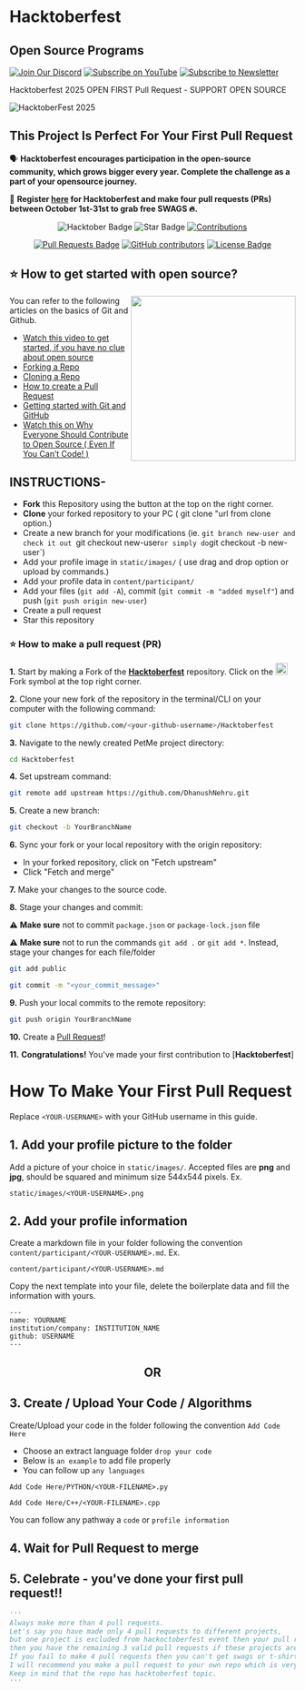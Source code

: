 # Hacktoberfest 
## Open Source Programs

[![Join Our Discord](https://img.shields.io/badge/Discord-Join%20Server-blue?logo=discord&style=for-the-badge)](https://discord.com/invite/Yn9g6KuWyA)
[![Subscribe on YouTube](https://img.shields.io/badge/YouTube-Subscribe-red?logo=youtube&style=for-the-badge)](https://www.youtube.com/@dhanushnehru?sub_confirmation=1)
[![Subscribe to Newsletter](https://img.shields.io/badge/Newsletter-Subscribe-orange?style=for-the-badge)](https://dhanushn.substack.com/)

Hacktoberfest 2025 OPEN FIRST Pull Request - SUPPORT OPEN SOURCE

![HacktoberFest 2025](https://github.com/DhanushNehru/Hacktoberfest/raw/main/.github/logo.png)

## This Project Is Perfect For Your First Pull Request

🗣 **Hacktoberfest encourages participation in the open-source community, which grows bigger every year. Complete the challenge as a part of your opensource journey.**

📢 **Register [here](https://hacktoberfest.com) for Hacktoberfest and make four pull requests (PRs) between October 1st-31st to grab free SWAGS 🔥.**

<div align="center">

<img src="https://img.shields.io/badge/hacktoberfest-2024-greenviolet" alt="Hacktober Badge"/>
 <img src="https://img.shields.io/static/v1?label=%F0%9F%8C%9F&message=If%20Useful&style=style=flat&color=BC4E99" alt="Star Badge"/>
 <a href="https://github.com/DhanushNehru" ><img src="https://img.shields.io/badge/Contributions-welcome-violet.svg?style=flat&logo=git" alt="Contributions" /></a>

<a href="https://github.com/DhanushNehru/hacktoberfest/pulls"><img src="https://img.shields.io/github/issues-pr/DhanushNehru/Hacktoberfest" alt="Pull Requests Badge"/></a>
<a href="https://github.com/DhanushNehru/hacktoberfest/graphs/contributors"><img alt="GitHub contributors" src="https://img.shields.io/github/contributors/DhanushNehru/hacktoberfest?color=2b9348"></a>
<a href="https://github.com/DhanushNehru/hacktoberfest/blob/master/LICENSE"><img src="https://img.shields.io/github/license/DhanushNehru/hacktoberfest?color=2b9348" alt="License Badge"/></a>

</div>

## ⭐ How to get started with open source?
<img src="https://github.com/Vi1234sh12/Face-X/blob/master/.github/Assests/isometric.png" height="290px" align="right"/>

You can refer to the following articles on the basics of Git and Github.

- [Watch this video to get started, if you have no clue about open source](https://youtu.be/e-RfalOKSMI?si=WCX2nTelpvrQ8qt0)
- [Forking a Repo](https://help.github.com/en/github/getting-started-with-github/fork-a-repo)
- [Cloning a Repo](https://help.github.com/en/desktop/contributing-to-projects/creating-a-pull-request)
- [How to create a Pull Request](https://opensource.com/article/19/7/create-pull-request-github)
- [Getting started with Git and GitHub](https://towardsdatascience.com/getting-started-with-git-and-github-6fcd0f2d4ac6)
- [Watch this on Why Everyone Should Contribute to Open Source ( Even If You Can’t Code! )](https://youtu.be/bI8hwl-dTuY?si=FGs5EygkpuaEuSqu)

## INSTRUCTIONS-

- **Fork** this Repository using the button at the top on the right corner.
- **Clone** your forked repository to your PC ( git clone "url from clone option.)
- Create a new branch for your modifications (ie. `git branch new-user and check it out `git checkout new-user` or simply do `git checkout -b new-user`)
- Add your profile image in `static/images/` ( use drag and drop option or upload by commands.)
- Add your profile data in `content/participant/`
- Add your files (`git add -A`), commit (`git commit -m "added myself"`) and push (`git push origin new-user`)
- Create a pull request
- Star this repository

### ⭐ How to make a pull request (PR)
**1.** Start by making a Fork of the [**Hacktoberfest**](https://github.com/DhanushNehru/Hacktoberfest) repository. Click on the <a href="https://github.com/DhanushNehru/Hacktoberfest/fork"><img src="https://i.imgur.com/G4z1kEe.png" height="21" width="21"></a>Fork symbol at the top right corner.

**2.** Clone your new fork of the repository in the terminal/CLI on your computer with the following command:

```bash
git clone https://github.com/<your-github-username>/Hacktoberfest
```

**3.** Navigate to the newly created PetMe project directory:

```bash
cd Hacktoberfest
```

**4.** Set upstream command:

```bash
git remote add upstream https://github.com/DhanushNehru.git
```

**5.** Create a new branch:

```bash
git checkout -b YourBranchName
```

**6.** Sync your fork or your local repository with the origin repository:

- In your forked repository, click on "Fetch upstream"
- Click "Fetch and merge"

**7.** Make your changes to the source code.

**8.** Stage your changes and commit:

⚠️ **Make sure** not to commit `package.json` or `package-lock.json` file

⚠️ **Make sure** not to run the commands `git add .` or `git add *`. Instead, stage your changes for each file/folder

```bash
git add public
```

```bash
git commit -m "<your_commit_message>"
```

**9.** Push your local commits to the remote repository:

```bash
git push origin YourBranchName
```

**10.** Create a [Pull Request](https://help.github.com/en/github/collaborating-with-issues-and-pull-requests/creating-a-pull-request)!

**11.** **Congratulations!** You've made your first contribution to [**Hacktoberfest**]



# How To Make Your First Pull Request

Replace `<YOUR-USERNAME>` with your GitHub username in this guide.

## 1. Add your profile picture to the folder

Add a picture of your choice in `static/images/`. Accepted files are **png** and **jpg**, should be squared and minimum size 544x544 pixels. Ex.

```
static/images/<YOUR-USERNAME>.png
```


## 2. Add your profile information

Create a markdown file in your folder following the convention `content/participant/<YOUR-USERNAME>.md`. Ex.

```
content/participant/<YOUR-USERNAME>.md
```

Copy the next template into your file, delete the boilerplate data and fill the information with yours.

```
---
name: YOURNAME
institution/company: INSTITUTION_NAME
github: USERNAME
---
```

<div align="center">
<h2> OR </h2>
</div>

## 3. Create / Upload Your Code / Algorithms

Create/Upload your code in the folder following the convention `Add Code Here`
- Choose an extract language folder `drop your code`
- Below is `an example` to add file properly
- You can follow up `any languages`
```
Add Code Here/PYTHON/<YOUR-FILENAME>.py
```
```
Add Code Here/C++/<YOUR-FILENAME>.cpp
```
You can follow any pathway a `code` or `profile information`

## 4. Wait for Pull Request to merge

## 5. Celebrate - you've done your first pull request!!

```py
'''
Always make more than 4 pull requests.
Let's say you have made only 4 pull requests to different projects,
but one project is excluded from hackoctoberfest event then your pull request will not be counted and 
then you have the remaining 3 valid pull requests if these projects are not excluded.
If you fail to make 4 pull requests then you can't get swags or t-shirts.
I will recommend you make a pull request to your own repo which is very very safe for you.
Keep in mind that the repo has hacktoberfest topic.
'''
```
